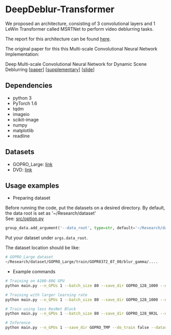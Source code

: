 # DeepDeblur-Transformer

We proposed an architecture, consisting of 3 convolutional layers and 1 LeWin Transformer called MSRTNet to perform video deblurring tasks.

The report for this architecture can be found [here](https://github.com/Cole9712/DeepDeblur-Transformer/blob/master/CMPT_733_Final_Report.pdf).

The original paper for this this Multi-scale Convolutional Neural Network Implementation:

Deep Multi-scale Convolutional Neural Network for Dynamic Scene Deblurring
[[paper](http://openaccess.thecvf.com/content_cvpr_2017/papers/Nah_Deep_Multi-Scale_Convolutional_CVPR_2017_paper.pdf)]
[[supplementary](http://openaccess.thecvf.com/content_cvpr_2017/supplemental/Nah_Deep_Multi-Scale_Convolutional_2017_CVPR_supplemental.zip)]
[[slide](https://drive.google.com/file/d/1sj7l2tGgJR-8wTyauvnSDGpiokjOzX_C/view?usp=sharing)]

## Dependencies

* python 3
* PyTorch 1.6
* tqdm
* imageio
* scikit-image
* numpy
* matplotlib
* readline

## Datasets

* GOPRO_Large: [link](https://seungjunnah.github.io/Datasets/gopro)
* DVD: [link](https://www.cs.ubc.ca/labs/imager/tr/2017/DeepVideoDeblurring/#dataset)

## Usage examples

* Preparing dataset

Before running the code, put the datasets on a desired directory. By default, the data root is set as '~/Research/dataset'  
See: [src/option.py](src/option.py)
```python
group_data.add_argument('--data_root', type=str, default='~/Research/dataset', help='dataset root location')
```
Put your dataset under ```args.data_root```.

The dataset location should be like:
```bash
# GOPRO_Large dataset
~/Research/dataset/GOPRO_Large/train/GOPR0372_07_00/blur_gamma/....
```

* Example commands

```bash
# Training on A100-80G GPU
python main.py --n_GPUs 1 --batch_size 80 --save_dir GOPRO_128_1000 --dataset GOPRO_Large --model MSRTNet --end_epoch 1000 --patch_size 128

# Training with larger learning rate
python main.py --n_GPUs 1 --batch_size 80 --save_dir GOPRO_128_1000 --dataset GOPRO_Large --model MSRTNet --end_epoch 1000 --patch_size 128 --lr 2e-4

# Train using less ResNet Block
python main.py --n_GPUs 1 --batch_size 80 --save_dir GOPRO_128_9R3L --dataset GOPRO_Large --model MSRTNet --end_epoch 1000 --patch_size 128 --n_resblocks 9
```

```bash
# Inference
python main.py --n_GPUs 1 --save_dir GOPRO_TMP --do_train false --dataset GOPRO_Large --model MSRTNet
```
<!-- ```bash
# single GPU training
python main.py --n_GPUs 1 --batch_size 8 # save the results in default experiment/YYYY-MM-DD_hh-mm-ss
python main.py --n_GPUs 1 --batch_size 8 --save_dir GOPRO_L1  # save the results in experiment/GOPRO_L1

# adversarial training
python main.py --n_GPUs 1 --batch_size 8 --loss 1*L1+1*ADV
python main.py --n_GPUs 1 --batch_size 8 --loss 1*L1+3*ADV
python main.py --n_GPUs 1 --batch_size 8 --loss 1*L1+0.1*ADV

# train with GOPRO_Large dataset
python main.py --n_GPUs 1 --batch_size 8 --dataset GOPRO_Large
# train with REDS dataset (always set --do_test false)
python main.py --n_GPUs 1 --batch_size 8 --dataset REDS --do_test false --milestones 100 150 180 --end_epoch 200

# save part of the evaluation results (default)
python main.py --n_GPUs 1 --batch_size 8 --dataset GOPRO_Large --save_results part
# save no evaluation results (faster at test time)
python main.py --n_GPUs 1 --batch_size 8 --dataset GOPRO_Large --save_results none
# save all of the evaluation results
python main.py --n_GPUs 1 --batch_size 8 --dataset GOPRO_Large --save_results all
```

```bash
# multi-GPU training (DataParallel)
python main.py --n_GPUs 2 --batch_size 16
```

```bash
# multi-GPU training (DistributedDataParallel), recommended for the best speed
# single command version (do not set ranks)
python launch.py --n_GPUs 2 main.py --batch_size 16

# multi-command version (type in independent shells with the corresponding ranks, useful for debugging)
python main.py --batch_size 16 --distributed true --n_GPUs 2 --rank 0 # shell 0
python main.py --batch_size 16 --distributed true --n_GPUs 2 --rank 1 # shell 1
```

```bash
# single precision inference (default)
python launch.py --n_GPUs 2 main.py --batch_size 16 --precision single

# half precision inference (faster and requires less memory)
python launch.py --n_GPUs 2 main.py --batch_size 16 --precision half

# half precision inference with AMP
python launch.py --n_GPUs 2 main.py --batch_size 16 --amp true
```

```bash
# optional mixed-precision training
# mixed precision training may result in different accuracy
python main.py --n_GPUs 1 --batch_size 16 --amp true
python main.py --n_GPUs 2 --batch_size 16 --amp true
python launch.py --n_GPUs 2 main.py --batch_size 16 --amp true
```

```bash
# Advanced usage examples 
# using launch.py is recommended for the best speed and convenience
python launch.py --n_GPUs 4 main.py --dataset GOPRO_Large
python launch.py --n_GPUs 4 main.py --dataset GOPRO_Large --milestones 500 750 900 --end_epoch 1000 --save_results none
python launch.py --n_GPUs 4 main.py --dataset GOPRO_Large --milestones 500 750 900 --end_epoch 1000 --save_results part
python launch.py --n_GPUs 4 main.py --dataset GOPRO_Large --milestones 500 750 900 --end_epoch 1000 --save_results all
python launch.py --n_GPUs 4 main.py --dataset GOPRO_Large --milestones 500 750 900 --end_epoch 1000 --save_results all --amp true

python launch.py --n_GPUs 4 main.py --dataset REDS --milestones 100 150 180 --end_epoch 200 --save_results all --do_test false
python launch.py --n_GPUs 4 main.py --dataset REDS --milestones 100 150 180 --end_epoch 200 --save_results all --do_test false --do_validate false
```

```bash
# Commands used to generate the below results
python launch.py --n_GPUs 2 main.py --dataset GOPRO_Large --milestones 500 750 900 --end_epoch 1000
python launch.py --n_GPUs 4 main.py --dataset REDS --milestones 100 150 180 --end_epoch 200 --do_test false
```

For more advanced usage, please take a look at src/option.py -->

<!-- ## Results

* Single-precision training results

Dataset | GOPRO_Large | REDS
:--:|:--:|:--:
PSNR | 30.40 | 32.89
SSIM | 0.9018 | 0.9207
Download | [link](https://drive.google.com/file/d/1-wGC6s2D2ba-PSV60AeHf48HtYd9JkQ4/view?usp=sharing) | [link](https://drive.google.com/file/d/1aSPgVsNcPNqeGPn0Y2uGmgIwaIn5Njkv/view?usp=sharing)

* Mixed-precision training results

Dataset | GOPRO_Large | REDS | REDS (GOPRO_Large pretrained)
:--:|:--:|:--:|:--:
PSNR| 30.42 | 32.95 | 33.13
SSIM| 0.9021 | 0.9209 | 0.9237
Download | [link](https://drive.google.com/file/d/1TgiiiB-4lwWIIy8c-oSSkIy5g4GvDBKB/view?usp=sharing) | [link](https://drive.google.com/file/d/10hH5vtfGUUpy8jLvIBRCBqRoEhWRO1va/view?usp=sharing) | [link](https://drive.google.com/file/d/1YV6uhGLDBbvaiWN2_cYgUhYakmvLMAM9/view?usp=sharing)

Mixed-precision training uses less memory and is faster, especially on NVIDIA Turing-generation GPUs.
Loss scaling technique is adopted to cope with the narrow representation range of fp16.
This could improve/degrade accuracy.

* Inference speed on RTX 2080 Ti (resolution: 1280x720)

Inference in half precision has negligible effect on accuracy while it requires less memory and computation time.
type | FP32 | FP16
:--:|:--:|:--:
fps | 1.06 | 3.03
time (s) | 0.943 | 0.330

## Demo

To use the trained models, download files, unzip, and put them under DeepDeblur-PyTorch/experiment
* [GOPRO_L1](https://drive.google.com/file/d/1AfZhyUXEA8_UdZco9EdtpWjTBAb8BbWv/view?usp=sharing)
* [REDS_L1](https://drive.google.com/file/d/1UwFNXnGBz2rCBxhvq2gKt9Uhj5FeEsa4/view?usp=sharing)
* [GOPRO_L1_amp](https://drive.google.com/file/d/1ZcP3l2ZXj-C6yrDge5d3UxcaAKRN725w/view?usp=sharing)
* [REDS_L1_amp](https://drive.google.com/file/d/1do_HOjVFj2AYTX4BbwQ0enELRWtzhW6F/view?usp=sharing)
* [REDS_L1_amp_pretrained](https://drive.google.com/file/d/1BkEgUrFtOSymVnaADfptOvqfNOYiD3J1/view?usp=sharing)

```bash
python main.py --save_dir SAVE_DIR --demo true --demo_input_dir INPUT_DIR_NAME --demo_output_dir OUTPUT_DIR_NAME
# SAVE_DIR is the experiment directory where the parameters are saved (GOPRO_L1, REDS_L1)
# SAVE_DIR is relative to DeepDeblur-PyTorch/experiment
# demo_output_dir is by default SAVE_DIR/results
# image dataloader looks into DEMO_INPUT_DIR, recursively

# example
# single GPU (GOPRO_Large, single precision)
python main.py --save_dir GOPRO_L1 --demo true --demo_input_dir ~/Research/dataset/GOPRO_Large/test/GOPR0384_11_00/blur_gamma
# single GPU (GOPRO_Large, amp-trained model, half precision)
python main.py --save_dir GOPRO_L1_amp --demo true --demo_input_dir ~/Research/dataset/GOPRO_Large/test/GOPR0384_11_00/blur_gamma --precision half
# multi-GPU (REDS, single precision)
python launch.py --n_GPUs 2 main.py --save_dir REDS_L1 --demo true --demo_input_dir ~/Research/dataset/REDS/test/test_blur --demo_output_dir OUTPUT_DIR_NAME
# multi-GPU (REDS, half precision)
python launch.py --n_GPUs 2 main.py --save_dir REDS_L1 --demo true --demo_input_dir ~/Research/dataset/REDS/test/test_blur --demo_output_dir OUTPUT_DIR_NAME --precision half
```

## Differences from the original code

The default options are different from the original paper.
* RGB range is [0, 255]
* L1 loss (without adversarial loss. Usage possible. See above examples)
* Batch size increased to 16.
* Distributed multi-gpu training is recommended.
* Mixed-precision training enabled. Accuracy not guaranteed.
* SSIM function changed from MATLAB to python

## SSIM issue

There are many different SSIM implementations.  
In this repository, SSIM metric is based on the following function:
```python
from skimage.metrics import structural_similarity
ssim = structural_similarity(ref_im, res_im, multichannel=True, gaussian_weights=True, use_sample_covariance=False)
```
`SSIM` class in [src/loss/metric.py](src/loss/metric.py) supports PyTorch.  
SSIM function in MATLAB is not correct if applied to RGB images. See [this issue](https://github.com/SeungjunNah/DeepDeblur_release/issues/51) for details. -->
